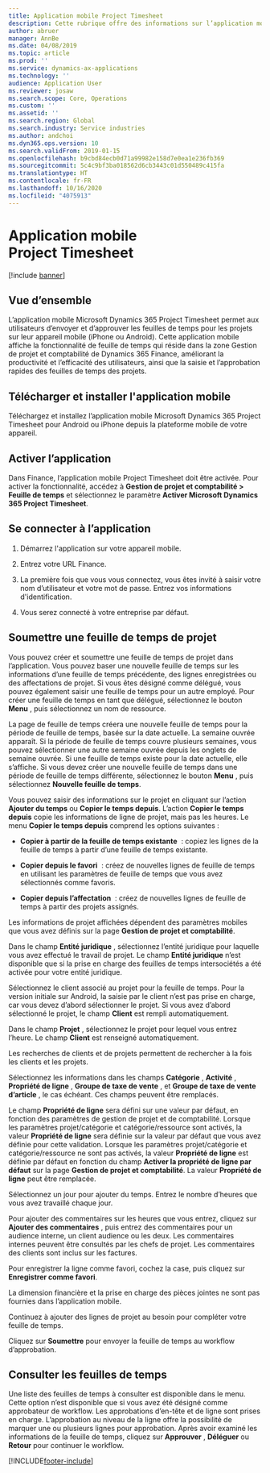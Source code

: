 ```yaml
---
title: Application mobile Project Timesheet
description: Cette rubrique offre des informations sur l’application mobile Microsoft Dynamics 365 Project Timesheet. L’application mobile Project Timesheet permet aux utilisateurs d’envoyer et d’approuver les feuilles de temps pour les projets sur leur appareil mobile.
author: abruer
manager: AnnBe
ms.date: 04/08/2019
ms.topic: article
ms.prod: ''
ms.service: dynamics-ax-applications
ms.technology: ''
audience: Application User
ms.reviewer: josaw
ms.search.scope: Core, Operations
ms.custom: ''
ms.assetid: ''
ms.search.region: Global
ms.search.industry: Service industries
ms.author: andchoi
ms.dyn365.ops.version: 10
ms.search.validFrom: 2019-01-15
ms.openlocfilehash: b9cbd84ecb0d71a99982e158d7e0ea1e236fb369
ms.sourcegitcommit: 5c4c9bf3ba018562d6cb3443c01d550489c415fa
ms.translationtype: HT
ms.contentlocale: fr-FR
ms.lasthandoff: 10/16/2020
ms.locfileid: "4075913"
---
```

# <a name="project-timesheet-mobile-application"></a>Application mobile Project Timesheet

[!include [banner](../includes/banner.md)]

## <a name="overview"></a>Vue d’ensemble

L’application mobile Microsoft Dynamics 365 Project Timesheet permet aux utilisateurs d’envoyer et d’approuver les feuilles de temps pour les projets sur leur appareil mobile (iPhone ou Android). Cette application mobile affiche la fonctionnalité de feuille de temps qui réside dans la zone Gestion de projet et comptabilité de Dynamics 365 Finance, améliorant la productivité et l’efficacité des utilisateurs, ainsi que la saisie et l’approbation rapides des feuilles de temps des projets.

## <a name="download-and-install-the-mobile-app"></a>Télécharger et installer l'application mobile

Téléchargez et installez l’application mobile Microsoft Dynamics 365 Project Timesheet pour Android ou iPhone depuis la plateforme mobile de votre appareil.

## <a name="enable-the-app"></a>Activer l’application 

Dans Finance, l’application mobile Project Timesheet doit être activée. Pour activer la fonctionnalité, accédez à **Gestion de projet et comptabilité \> Feuille de temps** et sélectionnez le paramètre **Activer Microsoft Dynamics 365 Project Timesheet**.

## <a name="sign-in-to-the-app"></a>Se connecter à l’application

1.  Démarrez l'application sur votre appareil mobile.

2.  Entrez votre URL Finance.

3.  La première fois que vous vous connectez, vous êtes invité à saisir votre nom d’utilisateur et votre mot de passe. Entrez vos informations d'identification.

4.  Vous serez connecté à votre entreprise par défaut.

## <a name="submit-a-project-timesheet"></a>Soumettre une feuille de temps de projet

Vous pouvez créer et soumettre une feuille de temps de projet dans l’application. Vous pouvez baser une nouvelle feuille de temps sur les informations d’une feuille de temps précédente, des lignes enregistrées ou des affectations de projet. Si vous êtes désigné comme délégué, vous pouvez également saisir une feuille de temps pour un autre employé. Pour créer une feuille de temps en tant que délégué, sélectionnez le bouton **Menu** , puis sélectionnez un nom de ressource.

La page de feuille de temps créera une nouvelle feuille de temps pour la période de feuille de temps, basée sur la date actuelle. La semaine ouvrée apparaît. Si la période de feuille de temps couvre plusieurs semaines, vous pouvez sélectionner une autre semaine ouvrée depuis les onglets de semaine ouvrée.
Si une feuille de temps existe pour la date actuelle, elle s’affiche. Si vous devez créer une nouvelle feuille de temps dans une période de feuille de temps différente, sélectionnez le bouton **Menu** , puis sélectionnez **Nouvelle feuille de temps**.

Vous pouvez saisir des informations sur le projet en cliquant sur l’action **Ajouter du temps** ou **Copier le temps depuis**. L’action **Copier le temps depuis** copie les informations de ligne de projet, mais pas les heures. Le menu **Copier le temps depuis** comprend les options suivantes :

- **Copier à partir de la feuille de temps existante**  : copiez les lignes de la feuille de temps à partir d’une feuille de temps existante.

- **Copier depuis le favori**  : créez de nouvelles lignes de feuille de temps en utilisant les paramètres de feuille de temps que vous avez sélectionnés comme favoris.

- **Copier depuis l’affectation**  : créez de nouvelles lignes de feuille de temps à partir des projets assignés.

Les informations de projet affichées dépendent des paramètres mobiles que vous avez définis sur la page **Gestion de projet et comptabilité**.

Dans le champ **Entité juridique** , sélectionnez l’entité juridique pour laquelle vous avez effectué le travail de projet. Le champ **Entité juridique** n’est disponible que si la prise en charge des feuilles de temps intersociétés a été activée pour votre entité juridique.

Sélectionnez le client associé au projet pour la feuille de temps. Pour la version initiale sur Android, la saisie par le client n’est pas prise en charge, car vous devez d’abord sélectionner le projet. Si vous avez d’abord sélectionné le projet, le champ **Client** est rempli automatiquement.

Dans le champ **Projet** , sélectionnez le projet pour lequel vous entrez l’heure. Le champ **Client** est renseigné automatiquement.

Les recherches de clients et de projets permettent de rechercher à la fois les clients et les projets.

Sélectionnez les informations dans les champs **Catégorie** , **Activité** , **Propriété de ligne** , **Groupe de taxe de vente** , et **Groupe de taxe de vente d’article** , le cas échéant. Ces champs peuvent être remplacés.

Le champ **Propriété de ligne** sera défini sur une valeur par défaut, en fonction des paramètres de gestion de projet et de comptabilité. Lorsque les paramètres projet/catégorie et catégorie/ressource sont activés, la valeur **Propriété de ligne** sera définie sur la valeur par défaut que vous avez définie pour cette validation. Lorsque les paramètres projet/catégorie et catégorie/ressource ne sont pas activés, la valeur **Propriété de ligne** est définie par défaut en fonction du champ **Activer la propriété de ligne par défaut** sur la page **Gestion de projet et comptabilité**. La valeur **Propriété de ligne** peut être remplacée.

Sélectionnez un jour pour ajouter du temps. Entrez le nombre d’heures que vous avez travaillé chaque jour.

Pour ajouter des commentaires sur les heures que vous entrez, cliquez sur **Ajouter des commentaires** , puis entrez des commentaires pour un audience interne, un client audience ou les deux.
Les commentaires internes peuvent être consultés par les chefs de projet. Les commentaires des clients sont inclus sur les factures.

Pour enregistrer la ligne comme favori, cochez la case, puis cliquez sur **Enregistrer comme favori**.

La dimension financière et la prise en charge des pièces jointes ne sont pas fournies dans l’application mobile.

Continuez à ajouter des lignes de projet au besoin pour compléter votre feuille de temps.

Cliquez sur **Soumettre** pour envoyer la feuille de temps au workflow d’approbation.

## <a name="review-timesheets"></a>Consulter les feuilles de temps

Une liste des feuilles de temps à consulter est disponible dans le menu. Cette option n’est disponible que si vous avez été désigné comme approbateur de workflow. Les approbations d’en-tête et de ligne sont prises en charge. L’approbation au niveau de la ligne offre la possibilité de marquer une ou plusieurs lignes pour approbation. Après avoir examiné les informations de la feuille de temps, cliquez sur **Approuver** , **Déléguer** ou **Retour** pour continuer le workflow.


[!INCLUDE[footer-include](../includes/footer-banner.md)]